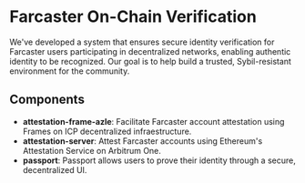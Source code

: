 # Farcaster On-Chain Verification

We've developed a system that ensures secure identity verification for Farcaster users participating in decentralized networks, enabling authentic identity to be recognized. Our goal is to help build a trusted, Sybil-resistant environment for the community.

## Components
- **attestation-frame-azle**: Facilitate Farcaster account attestation using Frames on ICP decentralized infraestructure.
- **attestation-server**: Attest Farcaster accounts using Ethereum's Attestation Service on Arbitrum One.
- **passport**: Passport allows users to prove their identity through a secure, decentralized UI.